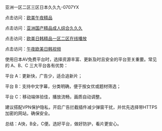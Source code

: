 亚洲一区二区三区日本久久九-0707YX

点击访问：<a href="https://vassv.pages.dev/">欧美午夜精品</a>

点击访问：<a href="https://gsd-agv.pages.dev/">亚洲国产精品成人综合久久久</a>

点击访问：<a href="https://gda-c7m.pages.dev/">欧美日韩精品一区二区在线播放</a>

点击访问：<a href="https://tfda.pages.dev/">午夜欧美日韩视频</a>

使用日本AV免费平台时，选择资源丰富、更新及时且安全的平台至关重要。常见的 A、B、C 三大平台各有优势：

平台 A：更新快，广告少，适合追新片；

平台 B：支持中文字幕，分类明确，便于按女优或题材筛选；

平台 C：移动端体验佳，播放流畅，画质自动调整。

建议搭配VPN保护隐私，开启广告拦截插件减少弹窗干扰，并优先选择带HTTPS加密的网站，确保安全。

总结：A快，B全，C便。选好平台，做好防护，看片更安心。

<span style="display:none;">[Canonical link](https://github.com/ba20250707/ba20250707 ）</span>
